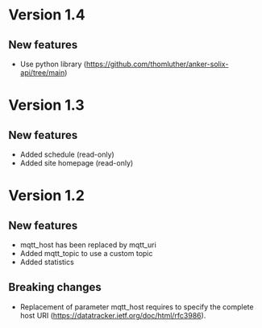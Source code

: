 # Version 1.4
## New features
- Use python library (https://github.com/thomluther/anker-solix-api/tree/main)

# Version 1.3
## New features
- Added schedule (read-only)
- Added site homepage (read-only)

# Version 1.2
## New features
- mqtt_host has been replaced by mqtt_uri
- Added mqtt_topic to use a custom topic
- Added statistics
## Breaking changes
- Replacement of parameter mqtt_host requires to specify the complete host URI (https://datatracker.ietf.org/doc/html/rfc3986).
